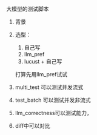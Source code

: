 大模型的测试脚本

1. 背景

2. 选型：
    1. 自己写
    2. llm_pref
    3. lucust + 自己写

    打算先用llm_pref试试


3. multi_test 可以测试并发流式
4. test_batch 可以测试并发非流式
5. llm_correctness可以测试能力，
6. diff中可以对比